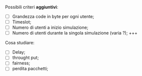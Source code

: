 Possibili criteri **aggiuntivi**:
- [ ] Grandezza code in byte per ogni utente;
- [ ] Timeslot;
- [ ] Numero di utenti a inizio simulazione;
- [ ] Numero di utenti durante la singola simulazione (varia ?); +++

Cosa studiare:
- [ ] Delay;
- [ ] throught put;
- [ ] fairness;
- [ ] perdita pacchetti;
